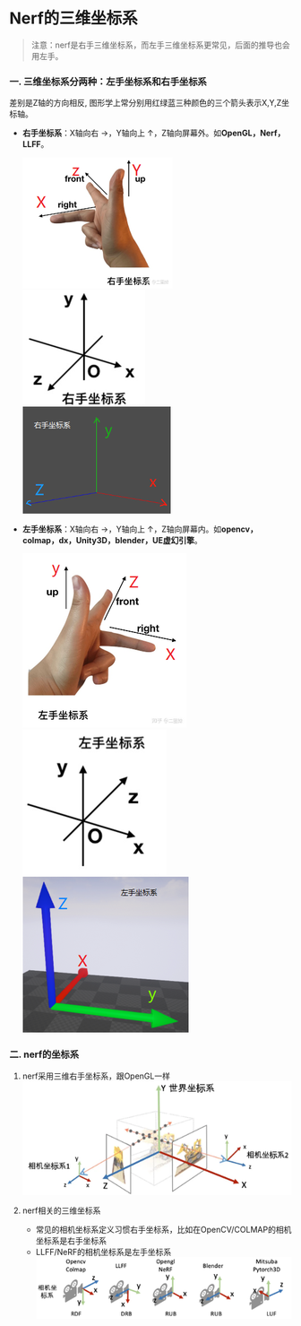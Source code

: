 #  Nerf的三维坐标系
>注意：nerf是右手三维坐标系，而左手三维坐标系更常见，后面的推导也会用左手。

### 一. 三维坐标系分两种：左手坐标系和右手坐标系
差别是Z轴的方向相反, 图形学上常分别用红绿蓝三种颜色的三个箭头表示X,Y,Z坐标轴。
   - **右手坐标系**：X轴向右 →，Y轴向上 ↑，Z轴向屏幕外。如**OpenGL，Nerf，LLFF**。
   
       ![](.images/右手坐标系.png)
       ![](.images/右手坐标系2.png)
       ![](.images/右坐标系2.png)
   - **左手坐标系**：X轴向右 →，Y轴向上 ↑，Z轴向屏幕内。如**opencv，colmap，dx，Unity3D，blender，UE虚幻引擎**。
   
        ![](.images/左手坐标系.png)
        ![](.images/左手坐标系2.png)
        ![](.images/ue的坐标系.png)
### 二. nerf的坐标系
1. nerf采用三维右手坐标系，跟OpenGL一样
    ![](.images/nerf的坐标系.png)

2. nerf相关的三维坐标系
    - 常见的相机坐标系定义习惯右手坐标系，比如在OpenCV/COLMAP的相机坐标系是右手坐标系
    - LLFF/NeRF的相机坐标系是左手坐标系
    ![](.images/nerf相关的坐标系.png)



